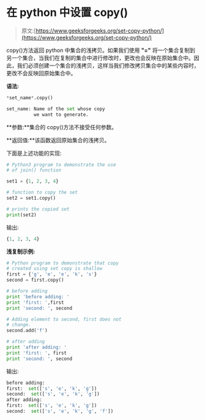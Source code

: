 # 在 python 中设置 copy()

> 原文:[https://www.geeksforgeeks.org/set-copy-python/](https://www.geeksforgeeks.org/set-copy-python/)

copy()方法返回 python 中集合的浅拷贝。如果我们使用 **"="** 将一个集合复制到另一个集合，当我们在复制的集合中进行修改时，更改也会反映在原始集合中。因此，我们必须创建一个集合的浅拷贝，这样当我们修改拷贝集合中的某些内容时，更改不会反映回原始集合中。

**语法:**

```py
*set_name*.copy()

set_name: Name of the set whose copy
          we want to generate.

```

**参数:**集合的 copy()方法不接受任何参数。

**返回值:**该函数返回原始集合的浅拷贝。

下面是上述功能的实现:

```py
# Python3 program to demonstrate the use
# of join() function 

set1 = {1, 2, 3, 4} 

# function to copy the set
set2 = set1.copy() 

# prints the copied set
print(set2)       
```

输出:

```py
{1, 2, 3, 4} 

```

**浅复制示例:**

```py
# Python program to demonstrate that copy 
# created using set copy is shallow
first = {'g', 'e', 'e', 'k', 's'}
second = first.copy()

# before adding
print 'before adding: '
print 'first: ',first
print 'second: ', second 

# Adding element to second, first does not
# change.
second.add('f')

# after adding
print 'after adding: '
print 'first: ', first
print 'second: ', second 
```

输出:

```py
before adding: 
first:  set(['s', 'e', 'k', 'g'])
second:  set(['s', 'e', 'k', 'g'])
after adding: 
first:  set(['s', 'e', 'k', 'g'])
second:  set(['s', 'e', 'k', 'g', 'f'])

```